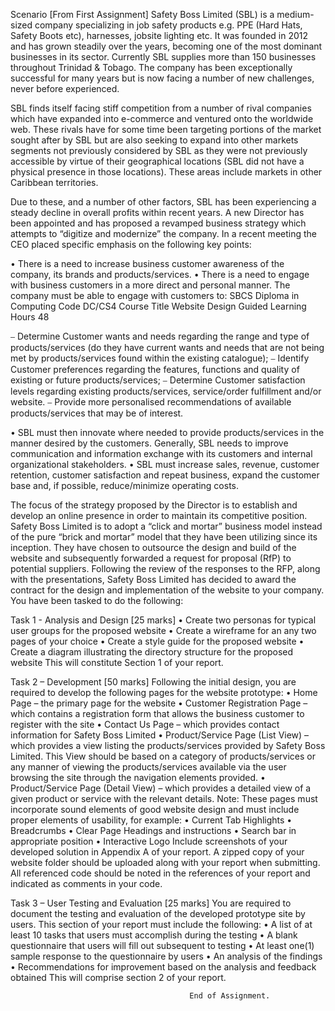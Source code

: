 Scenario [From First Assignment]
Safety Boss Limited (SBL) is a medium-sized company specializing in job safety products e.g. PPE (Hard
Hats, Safety Boots etc), harnesses, jobsite lighting etc. It was founded in 2012 and has grown steadily
over the years, becoming one of the most dominant businesses in its sector. Currently SBL supplies
more than 150 businesses throughout Trinidad & Tobago. The company has been exceptionally
successful for many years but is now facing a number of new challenges, never before experienced.

SBL finds itself facing stiff competition from a number of rival companies which have expanded into
e-commerce and ventured onto the worldwide web. These rivals have for some time been targeting
portions of the market sought after by SBL but are also seeking to expand into other markets
segments not previously considered by SBL as they were not previously accessible by virtue of their
geographical locations (SBL did not have a physical presence in those locations). These areas include
markets in other Caribbean territories.

Due to these, and a number of other factors, SBL has been experiencing a steady decline in overall
profits within recent years. A new Director has been appointed and has proposed a revamped
business strategy which attempts to “digitize and modernize” the company. In a recent meeting the
CEO placed specific emphasis on the following key points:

• There is a need to increase business customer awareness of the company, its brands and
products/services.
• There is a need to engage with business customers in a more direct and personal manner.
The company must be able to engage with customers to:
SBCS Diploma in Computing
Code DC/CS4
Course Title Website Design
Guided Learning Hours 48

⎯ Determine Customer wants and needs regarding the range and type of
products/services (do they have current wants and needs that are not being met by
products/services found within the existing catalogue);
⎯ Identify Customer preferences regarding the features, functions and quality of
existing or future products/services;
⎯ Determine Customer satisfaction levels regarding existing products/services,
service/order fulfillment and/or website.
⎯ Provide more personalised recommendations of available products/services that may
be of interest.

• SBL must then innovate where needed to provide products/services in the manner desired
by the customers. Generally, SBL needs to improve communication and information
exchange with its customers and internal organizational stakeholders.
• SBL must increase sales, revenue, customer retention, customer satisfaction and repeat
business, expand the customer base and, if possible, reduce/minimize operating costs.

The focus of the strategy proposed by the Director is to establish and develop an online presence in
order to maintain its competitive position. Safety Boss Limited is to adopt a “click and mortar”
business model instead of the pure “brick and mortar” model that they have been utilizing since its
inception.
They have chosen to outsource the design and build of the website and subsequently forwarded a
request for proposal (RfP) to potential suppliers. Following the review of the responses to the RFP,
along with the presentations, Safety Boss Limited has decided to award the contract for the design
and implementation of the website to your company. You have been tasked to do the following:

Task 1 - Analysis and Design [25 marks]
• Create two personas for typical user groups for the proposed website
• Create a wireframe for an any two pages of your choice
• Create a style guide for the proposed website
• Create a diagram illustrating the directory structure for the proposed website
This will constitute Section 1 of your report.

Task 2 – Development [50 marks]
Following the initial design, you are required to develop the following pages for the website
prototype:
• Home Page – the primary page for the website
• Customer Registration Page – which contains a registration form that allows the business
customer to register with the site
• Contact Us Page – which provides contact information for Safety Boss Limited
• Product/Service Page (List View) – which provides a view listing the products/services
provided by Safety Boss Limited. This View should be based on a category of
products/services or any manner of viewing the products/services available via the user
browsing the site through the navigation elements provided.
• Product/Service Page (Detail View) – which provides a detailed view of a given product or
service with the relevant details.
Note: These pages must incorporate sound elements of good website design and must include
proper elements of usability, for example:
• Current Tab Highlights
• Breadcrumbs
• Clear Page Headings and instructions
• Search bar in appropriate position
• Interactive Logo
Include screenshots of your developed solution in Appendix A of your report.
A zipped copy of your website folder should be uploaded along with your report when submitting.
All referenced code should be noted in the references of your report and indicated as comments
in your code.

Task 3 – User Testing and Evaluation [25 marks]
You are required to document the testing and evaluation of the developed prototype site by users.
This section of your report must include the following:
• A list of at least 10 tasks that users must accomplish during the testing
• A blank questionnaire that users will fill out subsequent to testing
• At least one(1) sample response to the questionnaire by users
• An analysis of the findings
• Recommendations for improvement based on the analysis and feedback obtained
This will comprise section 2 of your report.


                                            End of Assignment.
